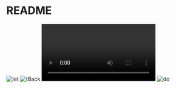 # README
![let](https://user-images.githubusercontent.com/59202077/71538653-ecda6380-2971-11ea-9de7-1b8fc8be0eb7.png)
![tBack](https://user-images.githubusercontent.com/59202077/71538671-480c5600-2972-11ea-8180-fc23cb9fd68e.png)
![warter](img/warter.mp4)
![do](img/do.png)
